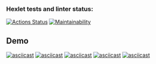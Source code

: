 ### Hexlet tests and linter status:
[![Actions Status](https://github.com/elvis178/frontend-project-44/actions/workflows/hexlet-check.yml/badge.svg)](https://github.com/elvis178/frontend-project-44/actions)
[![Maintainability](https://api.codeclimate.com/v1/badges/b7f8201ba0b10716f286/maintainability)](https://codeclimate.com/github/elvis178/frontend-project-44/maintainability)
## Demo
[![asciicast](https://asciinema.org/a/eitiSPGk979xpSb9S7VhIVyyP.svg)](https://asciinema.org/a/eitiSPGk979xpSb9S7VhIVyyP)
[![asciicast](https://asciinema.org/a/CSuDSrCUrCWHXx1Gx3WeE8v4v.svg)](https://asciinema.org/a/CSuDSrCUrCWHXx1Gx3WeE8v4v)
[![asciicast](https://asciinema.org/a/IfLVXsFfKVQLO3U0VihMELJan.svg)](https://asciinema.org/a/IfLVXsFfKVQLO3U0VihMELJan)
[![asciicast](https://asciinema.org/a/jUAgcYWjfYA53Em4HZYIwiumE.svg)](https://asciinema.org/a/jUAgcYWjfYA53Em4HZYIwiumE)
[![asciicast](https://asciinema.org/a/cVWbmXBY93cOMeoZlDcCM78Ht.svg)](https://asciinema.org/a/cVWbmXBY93cOMeoZlDcCM78Ht)


